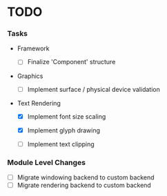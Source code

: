 # TODO

### Tasks
- Framework
  - [ ] Finalize 'Component' structure


- Graphics
  - [ ] Implement surface / physical device validation


- Text Rendering
  - [x] Implement font size scaling
  - [x] Implement glyph drawing
  - [ ] Implement text clipping


### Module Level Changes
- [ ] Migrate windowing backend to custom backend 
- [ ] Migrate rendering backend to custom backend